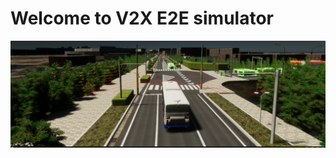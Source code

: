 # Welcome to V2X E2E simulator

![](E2E_MAIN.png)


<!--## Some video

<video width="1920" controls autoplay muted loop>
<source src="video.mp4" type="video/mp4">
</video> -->

<!-- ## Some notes

* `mkdocs new [dir-name]` - Create a new project.
* `mkdocs serve` - Start the live-reloading docs server.
* `mkdocs build` - Build the documentation site.
* `mkdocs -h` - Print help message and exit.

## Project layout

    mkdocs.yml    # The configuration file.
    docs/
        index.md  # The documentation homepage.
        ...       # Other markdown pages, images and other files. -->
